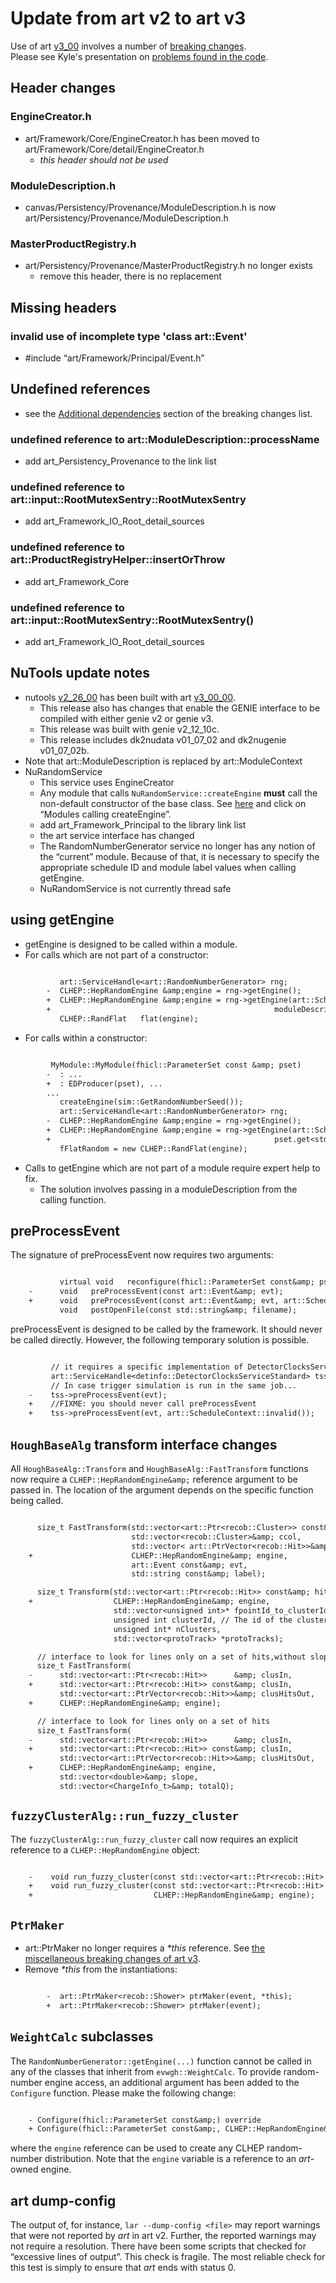 # Update from art v2 to art v3



Use of art [v3_00](https://cdcvs.fnal.gov/redmine/projects/art/wiki/Series_300) involves a number of [breaking changes](https://cdcvs.fnal.gov/redmine/projects/art/wiki/300_breaking_changes).  
Please see Kyle's presentation on [problems found in the code](https://indico.fnal.gov/event/18618/contribution/5/material/slides/0.pdf).

## Header changes

### EngineCreator.h

-   art/Framework/Core/EngineCreator.h has been moved to art/Framework/Core/detail/EngineCreator.h
    -   *this header should not be used*

### ModuleDescription.h

-   canvas/Persistency/Provenance/ModuleDescription.h is now art/Persistency/Provenance/ModuleDescription.h

### MasterProductRegistry.h

-   art/Persistency/Provenance/MasterProductRegistry.h no longer exists
    -   remove this header, there is no replacement

## Missing headers

### invalid use of incomplete type 'class art::Event'

-   \#include “art/Framework/Principal/Event.h”

## Undefined references

-   see the [Additional dependencies](https://cdcvs.fnal.gov/redmine/projects/art/wiki/300_breaking_changes#Miscellaneous-changes) section of the breaking changes list.

### undefined reference to art::ModuleDescription::processName

-   add art_Persistency_Provenance to the link list

### undefined reference to art::input::RootMutexSentry::RootMutexSentry

-   add art_Framework_IO_Root_detail_sources

### undefined reference to art::ProductRegistryHelper::insertOrThrow

-   add art_Framework_Core

### undefined reference to art::input::RootMutexSentry::RootMutexSentry()

-   add art_Framework_IO_Root_detail_sources

## NuTools update notes

-   nutools [v2_26_00](https://cdcvs.fnal.gov/redmine/projects/nutools/wiki/NuTools_Release_Notes#nutools-v2_26_00-9272018) has been built with art [v3_00_00](https://cdcvs.fnal.gov/redmine/projects/art/wiki/Release_Notes_30000).
    -   This release also has changes that enable the GENIE interface to be compiled with either genie v2 or genie v3.
    -   This release was built with genie v2_12_10c.
    -   This release includes dk2nudata v01_07_02 and dk2nugenie v01_07_02b.
-   Note that art::ModuleDescription is replaced by art::ModuleContext
-   NuRandomService
    -   This service uses EngineCreator
    -   Any module that calls `NuRandomService::createEngine` **must** call the non-default constructor of the base class. See [here](https://cdcvs.fnal.gov/redmine/projects/art/wiki/300_breaking_changes#Changes-to-modules) and click on “Modules calling createEngine”.
    -   add art_Framework_Principal to the library link list
    -   the art service interface has changed
    -   The RandomNumberGenerator service no longer has any notion of the “current” module. Because of that, it is necessary to specify the appropriate schedule ID and module label values when calling getEngine.
    -   NuRandomService is not currently thread safe

## using getEngine

-   getEngine is designed to be called within a module.
-   For calls which are not part of a constructor:
```diff

           art::ServiceHandle<art::RandomNumberGenerator> rng;
        -  CLHEP::HepRandomEngine &amp;engine = rng->getEngine();
        +  CLHEP::HepRandomEngine &amp;engine = rng->getEngine(art::ScheduleID::first(),
        +                                                  moduleDescription().moduleLabel());
           CLHEP::RandFlat   flat(engine);
```
-   For calls within a constructor:
```diff

         MyModule::MyModule(fhicl::ParameterSet const &amp; pset)
        -  : ...
        +  : EDProducer(pset), ...
        ...
           createEngine(sim::GetRandomNumberSeed());
           art::ServiceHandle<art::RandomNumberGenerator> rng;
        -  CLHEP::HepRandomEngine &amp;engine = rng->getEngine();
        +  CLHEP::HepRandomEngine &amp;engine = rng->getEngine(art::ScheduleID::first(),
        +                                                  pset.get<std::string>("module_label");
           fFlatRandom = new CLHEP::RandFlat(engine);
```
-   Calls to getEngine which are not part of a module require expert help to fix.
    -   The solution involves passing in a moduleDescription from the calling function.

## preProcessEvent

The signature of preProcessEvent now requires two arguments:

```diff

           virtual void   reconfigure(fhicl::ParameterSet const&amp; pset) override;
    -      void   preProcessEvent(const art::Event&amp; evt);
    +      void   preProcessEvent(const art::Event&amp; evt, art::ScheduleContext);
           void   postOpenFile(const std::string&amp; filename);
```

  
preProcessEvent is designed to be called by the framework. It should never be called directly. However, the following temporary solution is possible.

```diff

         // it requires a specific implementation of DetectorClocksService.
         art::ServiceHandle<detinfo::DetectorClocksServiceStandard> tss;
         // In case trigger simulation is run in the same job...
    -    tss->preProcessEvent(evt);
    +    //FIXME: you should never call preProcessEvent
    +    tss->preProcessEvent(evt, art::ScheduleContext::invalid());
```

## `HoughBaseAlg` transform interface changes

All `HoughBaseAlg::Transform` and `HoughBaseAlg::FastTransform` functions now require a `CLHEP::HepRandomEngine&amp;` reference argument to be passed in. The location of the argument depends on the specific function being called.

```diff

      size_t FastTransform(std::vector<art::Ptr<recob::Cluster>> const&amp; clusIn,
                           std::vector<recob::Cluster>&amp; ccol,  
                           std::vector< art::PtrVector<recob::Hit>>&amp; clusHitsOut,
    +                      CLHEP::HepRandomEngine&amp; engine,
                           art::Event const&amp; evt,
                           std::string const&amp; label);

      size_t Transform(std::vector<art::Ptr<recob::Hit>> const&amp; hits,
    +                  CLHEP::HepRandomEngine&amp; engine,
                       std::vector<unsigned int>* fpointId_to_clusterId,
                       unsigned int clusterId, // The id of the cluster we are examining
                       unsigned int* nClusters,
                       std::vector<protoTrack> *protoTracks);

      // interface to look for lines only on a set of hits,without slope and totalQ arrays
      size_t FastTransform(
    -      std::vector<art::Ptr<recob::Hit>>      &amp; clusIn,
    +      std::vector<art::Ptr<recob::Hit>> const&amp; clusIn,
           std::vector<art::PtrVector<recob::Hit>>&amp; clusHitsOut,
    +      CLHEP::HepRandomEngine&amp; engine);

      // interface to look for lines only on a set of hits
      size_t FastTransform(
    -      std::vector<art::Ptr<recob::Hit>>      &amp; clusIn,
    +      std::vector<art::Ptr<recob::Hit>> const&amp; clusIn,
           std::vector<art::PtrVector<recob::Hit>>&amp; clusHitsOut,
    +      CLHEP::HepRandomEngine&amp; engine,
           std::vector<double>&amp; slope,
           std::vector<ChargeInfo_t>&amp; totalQ);
```

## `fuzzyClusterAlg::run_fuzzy_cluster`

The `fuzzyClusterAlg::run_fuzzy_cluster` call now requires an explicit reference to a `CLHEP::HepRandomEngine` object:

```diff

    -    void run_fuzzy_cluster(const std::vector<art::Ptr<recob::Hit> >&amp; allhits);
    +    void run_fuzzy_cluster(const std::vector<art::Ptr<recob::Hit> >&amp; allhits,
    +                           CLHEP::HepRandomEngine&amp; engine);
```

## `PtrMaker`

-   art::PtrMaker no longer requires a *\*this* reference. See [the miscellaneous breaking changes of art v3](https://cdcvs.fnal.gov/redmine/projects/art/wiki/300_breaking_changes#Miscellaneous-changes).
-   Remove *\*this* from the instantiations:
```diff

        -  art::PtrMaker<recob::Shower> ptrMaker(event, *this);
        +  art::PtrMaker<recob::Shower> ptrMaker(event);
```

## `WeightCalc` subclasses

The `RandomNumberGenerator::getEngine(...)` function cannot be called in any of the classes that inherit from `evwgh::WeightCalc`. To provide random-number engine access, an additional argument has been added to the `Configure` function. Please make the following change:

```diff

    - Configure(fhicl::ParameterSet const&amp;) override
    + Configure(fhicl::ParameterSet const&amp;, CLHEP::HepRandomEngine&amp; engine) override
```

where the `engine` reference can be used to create any CLHEP random-number distribution. Note that the `engine` variable is a reference to an *art*-owned engine.

## art dump-config

The output of, for instance, `lar --dump-config <file>` may report warnings that were not reported by *art* in art v2. Further, the reported warnings may not require a resolution. There have been some scripts that checked for “excessive lines of output”. This check is fragile. The most reliable check for this test is simply to ensure that *art* ends with status 0.

